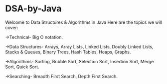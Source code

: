 # DSA-by-Java
Welcome to Data Structures & Algorithms in Java
Here are the topics we will cover:

->Technical-
Big O notation.

->Data Structures-
Arrays,
Array Lists,
Linked Lists,
Doubly Linked Lists,
Stacks & Queues,
Binary Trees,
Hash Tables,
Heaps,
Graphs.

->Algorithms-
Sorting,
Bubble Sort,
Selection Sort,
Insertion Sort,
Merge Sort,
Quick Sort.

->Searching-
Breadth First Search,
Depth First Search.
